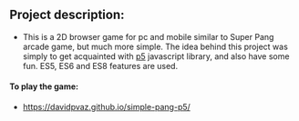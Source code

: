 ## **Project description**:

- This is a 2D browser game for pc and mobile similar to Super Pang arcade game, but much more simple. The idea behind this project was
simply to get acquainted with [p5](https://p5js.org) javascript library, and also have some fun. 
ES5, ES6 and ES8 features are used.


#### **To play the game**:

- https://davidpvaz.github.io/simple-pang-p5/
